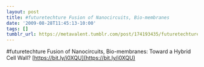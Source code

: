 ```yaml
---
layout: post
title: #futuretechture Fusion of Nanocircuits, Bio-membranes
date: '2009-08-28T11:45:13-10:00'
tags: []
tumblr_url: https://metavalent.tumblr.com/post/174193435/futuretechture-fusion-of-nanocircuits
---
```

#futuretechture Fusion of Nanocircuits, Bio-membranes: Toward a Hybrid Cell Wall? [https://bit.ly/i0XQU](https://bit.ly/i0XQU)

